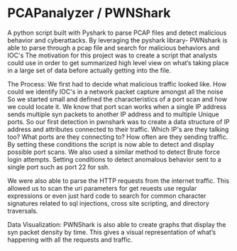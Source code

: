 # PCAPanalyzer / PWNShark

A python script built with Pyshark to parse PCAP files and detect malicious behavior and cyberattacks.
By leveraging the pyshark library- PWNshark is able to parse through a pcap file and search for malicious behaviors and IOC's
The motivation for this project was to create a script that analysts could use in order to get summarized high level view on what’s taking place in a large set of data before actually getting into the file.


The Process:
We first had to decide what malicious traffic looked like. How could we identify IOC's in a network packet capture amongst all the noise
So we started small and defined the characteristics of a port scan and how we could locate it. 
We know that port scan works when a single IP address sends multiple syn packets to another IP address and to multiple Unique ports.
So our first detection in pwnshark was to create a data structure of IP address and attributes connected to their traffic. Which IP's are they talking too?
What ports are they connecting to? How often are they sending traffic. 
By setting these conditions the script is now able to detect and display possible port scans.
We also used a similar method to detect Brute force login attempts. Setting conditions to detect anomalous behavior sent to a single port such as port 22 for ssh. 

We were also able to parse the HTTP requests from the internet traffic. This allowed us to scan the uri parameters for get reuests  use regular expressions or even just hard code to search for common character signatures related to sql injections, cross site scripting, and directory traversals. 

Data Visualization:
PWNShark is also able to create graphs that display the syn packet density by time. This gives a visual representation of what’s happening with all the requests and traffic.
